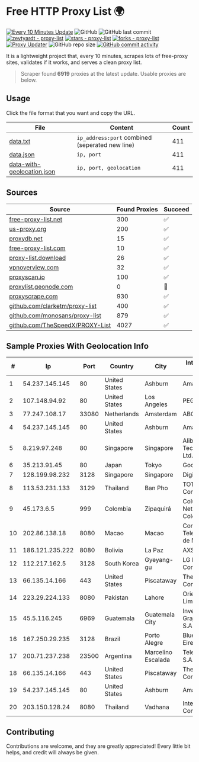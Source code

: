 
# Free HTTP Proxy List 🌍

[![Every 10 Minutes Update](https://github.com/mertguvencli/http-proxy-list/actions/workflows/main.yml/badge.svg?branch=main)](https://github.com/mertguvencli/http-proxy-list/actions/workflows/main.yml)
![GitHub](https://img.shields.io/github/license/mertguvencli/http-proxy-list)
![GitHub last commit](https://img.shields.io/github/last-commit/mertguvencli/http-proxy-list)
[![zevtyardt - proxy-list](https://img.shields.io/static/v1?label=zevtyardt&message=proxy-list&color=blue&logo=github)](https://github.com/zevtyardt/proxy-list "Go to GitHub repo")
[![stars - proxy-list](https://img.shields.io/github/stars/zevtyardt/proxy-list?style=social)](https://github.com/zevtyardt/proxy-list)
[![forks - proxy-list](https://img.shields.io/github/forks/zevtyardt/proxy-list?style=social)](https://github.com/zevtyardt/proxy-list)
[![Proxy Updater](https://github.com/zevtyardt/proxy-list/workflows/Proxy%20Updater/badge.svg)](https://github.com/zevtyardt/proxy-list/actions?query=workflow:"Proxy+Updater")
![GitHub repo size](https://img.shields.io/github/repo-size/zevtyardt/proxy-list)
[![GitHub commit activity](https://img.shields.io/github/commit-activity/m/zevtyardt/proxy-list?logo=commits)](https://github.com/zevtyardt/proxy-list/commits/main)

It is a lightweight project that, every 10 minutes, scrapes lots of free-proxy sites, validates if it works, and serves a clean proxy list.

> Scraper found **6919** proxies at the latest update. Usable proxies are below.

## Usage

Click the file format that you want and copy the URL.

|File|Content|Count|
|----|-------|-----|
|[data.txt](https://raw.githubusercontent.com/mertguvencli/http-proxy-list/main/proxy-list/data.txt)|`ip_address:port` combined (seperated new line)|411|
|[data.json](https://raw.githubusercontent.com/mertguvencli/http-proxy-list/main/proxy-list/data.json)|`ip, port`|411|
|[data-with-geolocation.json](https://raw.githubusercontent.com/mertguvencli/http-proxy-list/main/proxy-list/data-with-geolocation.json)|`ip, port, geolocation`|411|

## Sources

|Source|Found Proxies|Succeed|
|------|-------------|-------|
|[free-proxy-list.net](https://free-proxy-list.net)|300|✅|
|[us-proxy.org](https://www.us-proxy.org)|200|✅|
|[proxydb.net](http://proxydb.net)|15|✅|
|[free-proxy-list.com](https://free-proxy-list.com/?page=&port=&type%5B%5D=http&type%5B%5D=https&up_time=0&search=Search)|10|✅|
|[proxy-list.download](https://www.proxy-list.download/HTTP)|26|✅|
|[vpnoverview.com](https://vpnoverview.com/privacy/anonymous-browsing/free-proxy-servers)|32|✅|
|[proxyscan.io](https://www.proxyscan.io)|100|✅|
|[proxylist.geonode.com](https://proxylist.geonode.com/api/proxy-list?limit=300&page=1&sort_by=lastChecked&sort_type=desc&protocols=http,https)|0|🚫|
|[proxyscrape.com](https://api.proxyscrape.com/v2/?request=displayproxies&protocol=http&timeout=10000&country=all&ssl=all&anonymity=all)|930|✅|
|[github.com/clarketm/proxy-list](https://raw.githubusercontent.com/clarketm/proxy-list/master/proxy-list-raw.txt)|400|✅|
|[github.com/monosans/proxy-list](https://raw.githubusercontent.com/monosans/proxy-list/main/proxies/http.txt)|879|✅|
|[github.com/TheSpeedX/PROXY-List](https://raw.githubusercontent.com/TheSpeedX/PROXY-List/master/http.txt)|4027|✅|


## Sample Proxies With Geolocation Info

|#|Ip|Port|Country|City|Internet Service Provider|
|-|--|----|-------|----|-------------------------|
|1|54.237.145.145|80|United States|Ashburn|Amazon.com, Inc.|
|2|107.148.94.92|80|United States|Los Angeles|PEG TECH INC|
|3|77.247.108.17|33080|Netherlands|Amsterdam|ABC Consultancy|
|4|54.237.145.145|80|United States|Ashburn|Amazon.com, Inc.|
|5|8.219.97.248|80|Singapore|Singapore|Alibaba (US) Technology Co., Ltd.|
|6|35.213.91.45|80|Japan|Tokyo|Google LLC|
|7|128.199.98.232|3128|Singapore|Singapore|DigitalOcean, LLC|
|8|113.53.231.133|3129|Thailand|Ban Pho|TOT Public Company Limited|
|9|45.173.6.5|999|Colombia|Zipaquirá|Columbus Networks Colombia|
|10|202.86.138.18|8080|Macao|Macao|Companhia de Telecomunicacoes de Macau|
|11|186.121.235.222|8080|Bolivia|La Paz|AXS Bolivia S. A.|
|12|112.217.162.5|3128|South Korea|Gyeyang-gu|LG DACOM Corporation|
|13|66.135.14.166|443|United States|Piscataway|The Constant Company, LLC|
|14|223.29.224.133|8080|Pakistan|Lahore|Orient Express LDI Limited|
|15|45.5.116.245|6969|Guatemala|Guatemala City|Inversiones Grajeda Andrade S.A|
|16|167.250.29.235|3128|Brazil|Porto Alegre|Blue3 Tecnologia Eireli|
|17|200.71.237.238|23500|Argentina|Marcelino Escalada|Telecom Argentina S.A.|
|18|66.135.14.166|443|United States|Piscataway|The Constant Company, LLC|
|19|54.237.145.145|80|United States|Ashburn|Amazon.com, Inc.|
|20|203.150.128.24|8080|Thailand|Vadhana|Internet Thailand Company Ltd|



## Contributing

Contributions are welcome, and they are greatly appreciated! Every
little bit helps, and credit will always be given.

